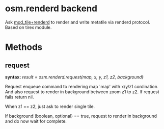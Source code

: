 osm.renderd backend
===================

Ask [mod_tile+renderd][1] to render and write metatile via renderd protocol. Based on tirex module.


Methods
=======

request
-------

**syntax:** *result = osm.renderd.request(map, x, y, z1, z2, background)*

Request enqueue command to rendering map 'map' with x/y/z1 cordination. And also request to render
in background between zoom z1 to z2.  If request fails return nil.

When z1 == z2, just ask to render single tile.

If background (boolean, optional) == true, request to render in background and do now wait for
complete.

[1]: https://github.com/openstreetmap/mod_tile
